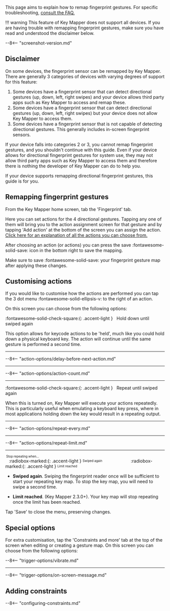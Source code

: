 This page aims to explain how to remap fingerprint gestures.
For specific troubleshooting, [consult the FAQ.](../faq.md)

!!! warning
    This feature of Key Mapper does not support all devices. If you are having trouble with remapping fingerprint gestures, make sure you have read and understood the disclaimer below.

--8<-- "screenshot-version.md"

## Disclaimer

On some devices, the fingerprint sensor can be remapped by Key Mapper. There are generally 3 categories of devices with varying degrees of support for this feature:

1. Some devices have a fingerprint sensor that can detect directional gestures (up, down, left, right swipes) and your device allows third party apps such as Key Mapper to access and remap these.
2. Some devices have a fingerprint sensor that can detect directional gestures (up, down, left, right swipes) but your device does not allow Key Mapper to access them.
3. Some devices have a fingerprint sensor that is not capable of detecting directional gestures. This generally includes in-screen fingerprint sensors.

If your device falls into categories 2 or 3, you cannot remap fingerprint gestures, and you shouldn't continue with this guide. Even if your device allows for directional fingerprint gestures for system use, they may not allow third party apps such as Key Mapper to access them and therefore there is nothing the developer of Key Mapper can do to help you.

If your device supports remapping directional fingerprint gestures, this guide is for you.

## Remapping fingerprint gestures

From the Key Mapper home screen, tab the 'Fingerprint' tab.

Here you can set actions for the 4 directional gestures. Tapping any one of them will bring you to the action assignment screen for that gesture and by tapping 'Add action' at the bottom of the screen you can assign the action. [Click here for an explanation of all the actions you can choose from.](actions.md)

After choosing an action (or actions) you can press the save :fontawesome-solid-save: icon in the bottom right to save the mapping.

Make sure to save :fontawesome-solid-save: your fingerprint gesture map after applying these changes.

## Customising actions

If you would like to customise how the actions are performed you can tap the 3 dot menu :fontawesome-solid-ellipsis-v: to the right of an action.

On this screen you can choose from the following options:

:fontawesome-solid-check-square:{: .accent-light } &nbsp; Hold down until swiped again

This option allows for keycode actions to be 'held', much like you could hold down a physical keyboard key. The action will continue until the same gesture is performed a second time.
___

--8<-- "action-options/delay-before-next-action.md"
___

--8<-- "action-options/action-count.md"
___

:fontawesome-solid-check-square:{: .accent-light } &nbsp; Repeat until swiped again

When this is turned on, Key Mapper will execute your actions repeatedly. This is particularly useful when emulating a keyboard key press, where in most applications holding down the key would result in a repeating output. 

___

--8<-- "action-options/repeat-every.md"
___

--8<-- "action-options/repeat-limit.md"
___

<sup><sub>&nbsp;Stop repeating when...</sup></sub><br />
&nbsp;&nbsp;&nbsp;:radiobox-marked:{: .accent-light } <sup><sub>Swiped again</sup></sub>&nbsp;&nbsp;&nbsp;&nbsp;&nbsp;&nbsp;&nbsp;&nbsp;&nbsp;&nbsp;&nbsp;&nbsp;&nbsp;&nbsp;&nbsp;&nbsp;&nbsp;&nbsp;&nbsp;&nbsp;&nbsp;&nbsp;&nbsp;:radiobox-marked:{: .accent-light } <sup><sub>Limit reached</sup></sub>&nbsp;&nbsp;&nbsp;&nbsp;&nbsp;&nbsp;&nbsp;&nbsp;&nbsp;&nbsp;&nbsp;

- **Swiped again**. Swiping the fingerprint reader once will be sufficient to start your repeating key map. To stop the key map, you will need to swipe a second time.

- **Limit reached**. (Key Mapper 2.3.0+). Your key map will stop repeating once the limit has been reached.

Tap 'Save' to close the menu, preserving changes.

## Special options

For extra customisation, tap the 'Constraints and more' tab at the top of the screen when editing or creating a gesture map.
On this screen you can choose from the following options:

--8<-- "trigger-options/vibrate.md"

---
--8<-- "trigger-options/on-screen-message.md"

## Adding constraints

--8<-- "configuring-constraints.md"
